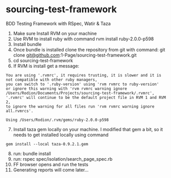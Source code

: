 # sourcing-test-framework
BDD Testing Framework with RSpec, Watir &amp; Taza

1. Make sure Install RVM on your machine
2. Use RVM to install ruby with command rvm install ruby-2.0.0-p598 
3. Install bundle 
4. Once bundle is installed clone the repository from git with command: git clone git@github.com:1-Page/sourcing-test-framework.git 
5. cd sourcing-test-framework
6. If RVM is install get a message: 

```
You are using '.rvmrc', it requires trusting, it is slower and it is not compatible with other ruby managers,
you can switch to '.ruby-version' using 'rvm rvmrc to ruby-version'
or ignore this warning with 'rvm rvmrc warning ignore /Users/Rodion/Documents/Projects/sourcing-test-framework/.rvmrc',
'.rvmrc' will continue to be the default project file in RVM 1 and RVM 2,
to ignore the warning for all files run 'rvm rvmrc warning ignore all.rvmrcs'.

Using /Users/Rodion/.rvm/gems/ruby-2.0.0-p598
```

7. Install taza gem locally on your machine. I modified that gem a bit, so it needs to get installed locally using command
```
gem install --local taza-0.9.2.1.gem
```
8. run: bundle install
9. run: rspec spec/isolation/search_page_spec.rb
10. FF browser opens and run the tests
11. Generating reports will come later... 
